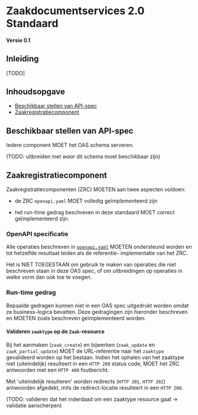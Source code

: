 # Zaakdocumentservices 2.0 Standaard

#### Versie 0.1

## Inleiding

[TODO]

## Inhoudsopgave

- [Beschikbaar stellen van API-spec](#beschikbaar-stellen-van-api-spec)
- [Zaakregistratiecomponent](#zaakregistratiecomponent)

## Beschikbaar stellen van API-spec

Iedere component MOET het OAS schema serveren.

(TODO: uitbreiden met *waar* dit schema moet beschikbaar zijn)

## Zaakregistratiecomponent

Zaakregistratiecomponenten (ZRC) MOETEN aan twee aspecten voldoen:

* de ZRC `openapi.yaml` MOET volledig geïmplementeerd zijn

* het run-time gedrag beschreven in deze standaard MOET correct geïmplementeerd
  zijn.

### OpenAPI specificatie

Alle operaties beschreven in [`openapi.yaml`](./api-specificatie/zrc/openapi.yaml)
MOETEN ondersteund worden en tot hetzelfde resultaat leiden als de referentie-
implementatie van het ZRC.

Het is NIET TOEGESTAAN om gebruik te maken van operaties die niet beschreven
staan in deze OAS spec, of om uitbreidingen op operaties in welke vorm dan ook
toe te voegen.


### Run-time gedrag

Bepaalde gedragen kunnen niet in een OAS spec uitgedrukt worden omdat ze
business-logica bevatten. Deze gedragingen zijn hieronder beschreven en MOETEN
zoals beschreven geïmplementeerd worden.

#### Valideren `zaaktype` op de `Zaak`-resource

Bij het aanmaken (`zaak_create`) en bijwerken (`zaak_update` en
`zaak_partial_update`) MOET de URL-referentie naar het `zaaktype` gevalideerd
worden op het bestaan. Indien het ophalen van het zaaktype niet (uiteindelijk)
resulteert in een `HTTP 200` status code, MOET het ZRC antwoorden met een
`HTTP 400` foutbericht.

Met 'uiteindelijk resulteren' worden redirects (`HTTP 301`, `HTTP 302`)
antwoorden afgedekt, mits de redirect-locatie resulteert in een `HTTP 200`.

(TODO: valideren dat het inderdaad om een zaaktype resource gaat -> validatie
aanscherpen)
